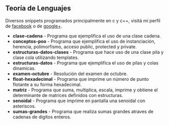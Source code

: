 ## Teoría de Lenguajes

Diversos snippets programados principalmente en c y c++, visitá mi perfil de [facebook](http://www.facebook.com/wafto) 
o de [google+](https://plus.google.com/105992688186668382970/posts).

+ **clase-cadena** - Programa que ejemplifica el uso de una clase cadena.
+ **conceptos-poo** - Programa que ejemplifica el uso de instanciación, herencia, polimorfísmo, acceso public, protected y private.
+ **estructuras-datos-clases** - Programa que hace uso de una clase pila y clase cola utilizando templates. 
+ **estructuras-datos** - Programa que ejemplifica el uso de pilas y colas dinamicas.
+ **examen-octubre** - Resolución del examen de octubre.
+ **float-hexadecimal** - Programa que imprime un número de punto flotante a su forma hexadecimal.
+ **matriz** - Programa que suma, multiplica, escala, imprime y obtiene el determinante de matrices definidos con estructuras.
+ **senoidal** - Programa que imprime en pantalla una senoidal con asteriscos.
+ **sumas-grandes** - Programa que realiza sumas grandes atraves de cadenas de digitos enteros.
